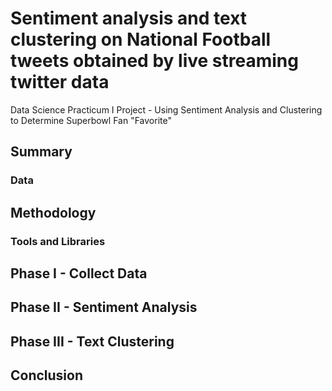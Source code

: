 # Sentiment analysis and text clustering on National Football tweets obtained by live streaming twitter data
Data Science Practicum I Project - Using Sentiment Analysis and Clustering to Determine Superbowl Fan "Favorite"

## Summary

### Data

## Methodology


### Tools and Libraries


## Phase I - Collect Data

## Phase II - Sentiment Analysis

## Phase III - Text Clustering 


## Conclusion
